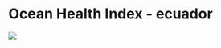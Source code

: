 # Ocean Health Index - ecuador

[![](https://travis-ci.org/OHI-Science/ecu.svg?branch=master)](https://travis-ci.org/OHI-Science/ecu)
